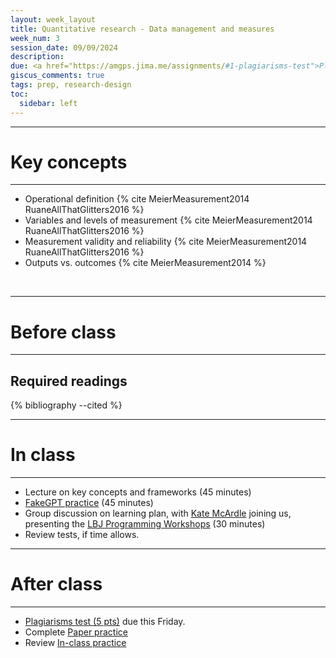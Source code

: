 ```yaml
---
layout: week_layout
title: Quantitative research - Data management and measures
week_num: 3
session_date: 09/09/2024
description:
due: <a href="https://amgps.jima.me/assignments/#1-plagiarisms-test">Plagiarisms test</a>
giscus_comments: true
tags: prep, research-design
toc:
  sidebar: left
---
```


---
# Key concepts
---

- Operational definition {% cite MeierMeasurement2014 RuaneAllThatGlitters2016 %}
- Variables and levels of measurement {% cite MeierMeasurement2014 RuaneAllThatGlitters2016 %}
- Measurement validity and reliability {% cite MeierMeasurement2014 RuaneAllThatGlitters2016 %}
- Outputs vs. outcomes {% cite MeierMeasurement2014 %}

<br>

---
# Before class
---

## Required readings

{% bibliography --cited %}


---
# In class
---

- Lecture on key concepts and frameworks (45 minutes)
- [FakeGPT practice](/fakegpt/) (45 minutes)
- Group discussion on learning plan, with [Kate McArdle](https://www.linkedin.com/in/katemcardle/) joining us, presenting the [LBJ Programming Workshops](/assets/pdf/programming_workshop.pdf) (30 minutes)
- Review tests, if time allows.

---
# After class
---

- [Plagiarisms test (5 pts)](/assignments/#1-plagiarisms-test) due this Friday.
- Complete [Paper practice](/assignments/#2-participation)
- Review [In-class practice](/assignments/#2-participation)
